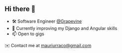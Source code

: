 ## Hi there 👋

- :hammer_and_wrench: Software Engineer [@Grapevine](https://www.grapevine.org/)
- :seedling: Currently improving my Django and Angular skills
- :mailbox: Open to gigs

<!-- ![My GitHub stats](https://github-readme-stats.vercel.app/api?username=murraco&include_all_commits=true&show_icons=true&hide=contribs,,issues) -->

:envelope: Contact me at mauriurraco@gmail.com

<!--
**murraco/murraco** is a ✨ _special_ ✨ repository because its `README.md` (this file) appears on your GitHub profile.

Here are some ideas to get you started:

- 🔭 I’m currently working on ...
- 🌱 I’m currently learning ...
- 👯 I’m looking to collaborate on ...
- 🤔 I’m looking for help with ...
- 💬 Ask me about ...
- 📫 How to reach me: ...
- 😄 Pronouns: ...
- ⚡ Fun fact: ...
-->
